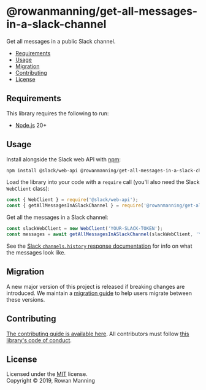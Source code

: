 
# @rowanmanning/get-all-messages-in-a-slack-channel

Get all messages in a public Slack channel.

* [Requirements](#requirements)
* [Usage](#usage)
* [Migration](#migration)
* [Contributing](#contributing)
* [License](#license)


## Requirements

This library requires the following to run:

  * [Node.js](https://nodejs.org/) 20+


## Usage

Install alongside the Slack web API with [npm](https://www.npmjs.com/):

```sh
npm install @slack/web-api @rowanmanning/get-all-messages-in-a-slack-channel
```

Load the library into your code with a `require` call (you'll also need the Slack `WebClient` class):

```js
const { WebClient } = require('@slack/web-api');
const { getAllMessagesInASlackChannel } = require('@rowanmanning/get-all-messages-in-a-slack-channel');
```

Get all the messages in a Slack channel:

```js
const slackWebClient = new WebClient('YOUR-SLACK-TOKEN');
const messages = await getAllMessagesInASlackChannel(slackWebClient, 'YOUR-CHANNEL-ID');
```

See the [Slack `channels.history` response documentation](https://api.slack.com/methods/channels.history#response) for info on what the messages look like.


## Migration

A new major version of this project is released if breaking changes are introduced. We maintain a [migration guide](docs/migration.md) to help users migrate between these versions.


## Contributing

[The contributing guide is available here](docs/contributing.md). All contributors must follow [this library's code of conduct](docs/code_of_conduct.md).


## License

Licensed under the [MIT](LICENSE) license.<br/>
Copyright &copy; 2019, Rowan Manning

